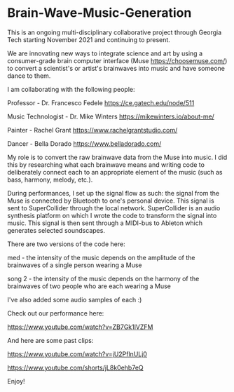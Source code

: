 # Brain-Wave-Music-Generation

This is an ongoing multi-disciplinary collaborative project through Georgia Tech starting November 2021 and continuing to present.

We are innovating new ways to integrate science and art by using a consumer-grade brain computer interface (Muse https://choosemuse.com/) to convert a scientist's or artist's brainwaves into music and have someone dance to them.


I am collaborating with the following people:

Professor - Dr. Francesco Fedele https://ce.gatech.edu/node/511

Music Technologist - Dr. Mike Winters https://mikewinters.io/about-me/

Painter - Rachel Grant https://www.rachelgrantstudio.com/

Dancer - Bella Dorado https://www.belladorado.com/


My role is to convert the raw brainwave data from the Muse into music. I did this by researching what each brainwave means and writing code to deliberately connect each to an appropriate element of the music (such as bass, harmony, melody, etc.).

During performances, I set up the signal flow as such: the signal from the Muse is connected by Bluetooth to one's personal device. This signal is sent to SuperCollider through the local network. SuperCollider is an audio synthesis platform on which I wrote the code to transform the signal into music. This signal is then sent through a MIDI-bus to Ableton which generates selected soundscapes.

There are two versions of the code here:

med - the intensity of the music depends on the amplitude of the brainwaves of a single person wearing a Muse

song 2 - the intensity of the music depends on the harmony of the brainwaves of two people who are each wearing a Muse

I've also added some audio samples of each :)

Check out our performance here:

https://www.youtube.com/watch?v=ZB7Gk1lVZFM

And here are some past clips: 

https://www.youtube.com/watch?v=jU2PflnULj0

https://www.youtube.com/shorts/jL8k0ehb7eQ

Enjoy!
